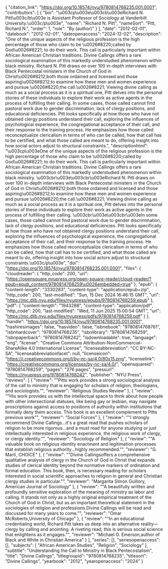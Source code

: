 {
   "citation_link": "https://doi.org/10.18574/nyu/9780814768235.001.0001",
   "contributors": [
     {
       "bio": "\u003cp\u003e\u003cb\u003eRichard N. Pitt\u003c/b\u003e is Assistant Professor of Sociology at Vanderbilt University.\u003c/p\u003e",
       "name": "Richard N.  Pitt",
       "nameSort": "Pitt, Richard N.",
       "order": 1,
       "role": "By (author)"
     }
   ],
   "date": "2012-02-01",
   "datebook": "2012-02-01",
   "dateopenaccess": "2024-12-02",
   "description": "One of the unique aspects of the religious profession is the high percentage of those who claim to be \u0026#8220;called by God\u0026#8221; to do their work. This call is particularly important within African American Christian traditions. Divine Callings offers a rare sociological examination of this markedly understudied phenomenon within black ministry.  Richard N. Pitt draws on over 100 in-depth interviews with Black Pentecostal ministers in the Church of God in Christ\u0026#8212;both those ordained and licensed and those aspiring\u0026#8212;to examine how these men and women experience and pursue \u0026#8220;the call.\u0026#8221;  Viewing divine calling as much as a social process as it is a spiritual one, Pitt delves into the personal stories of these individuals to explore their work as active agents in the process of fulfilling their calling.  In some cases, those called cannot find pastoral work due to gender discrimination, lack of clergy positions, and educational deficiencies. Pitt looks specifically at how those who have not obtained clergy positions understand their call, exploring the influences of psychological experience, the congregational acceptance of their call, and their response to the training process.  He emphasizes how those called reconceptualize clericalism in terms of who can be called, how that call has to be certified, and what those called are meant to do, offering insight into how social actors adjust to structural constraints.",
   "descriptionhtml": "\u003cp\u003eOne of the unique aspects of the religious profession is the high percentage of those who claim to be \u0026#8220;called by God\u0026#8221; to do their work. This call is particularly important within African American Christian traditions. Divine Callings offers a rare sociological examination of this markedly understudied phenomenon within black ministry.  \u003cbr\u003e\u003cbr\u003eRichard N. Pitt draws on over 100 in-depth interviews with Black Pentecostal ministers in the Church of God in Christ\u0026#8212;both those ordained and licensed and those aspiring\u0026#8212;to examine how these men and women experience and pursue \u0026#8220;the call.\u0026#8221;  Viewing divine calling as much as a social process as it is a spiritual one, Pitt delves into the personal stories of these individuals to explore their work as active agents in the process of fulfilling their calling.  \u003cbr\u003e\u003cbr\u003eIn some cases, those called cannot find pastoral work due to gender discrimination, lack of clergy positions, and educational deficiencies. Pitt looks specifically at how those who have not obtained clergy positions understand their call, exploring the influences of psychological experience, the congregational acceptance of their call, and their response to the training process.  He emphasizes how those called reconceptualize clericalism in terms of who can be called, how that call has to be certified, and what those called are meant to do, offering insight into how social actors adjust to structural constraints.\u003c/p\u003e",
   "doi": "https://doi.org/10.18574/nyu/9780814768235.001.0001",
   "files": {
     "cloudreader": {
       "http_code": 200,
       "url": "https://opensquare.nyupress.org/open-square-reader/cloud-reader/?epub=epub_content/9780814768259\u0026embedded=true"
     },
     "epub": {
       "content-length": "3330283",
       "content-type": "application/epub+zip",
       "http_code": 200,
       "last-modified": "Sun, 15 Dec 2024 16:46:15 GMT",
       "url": "https://mc.dlib.nyu.edu/files/nyupress/epubs/9780814768259.epub"
     },
     "pdf": {
       "content-length": "1943288",
       "content-type": "application/pdf",
       "http_code": 200,
       "last-modified": "Wed, 11 Jun 2025 15:00:54 GMT",
       "url": "https://mc.dlib.nyu.edu/files/nyupress/pdfs/9780814768259.pdf"
     }
   },
   "handle": "https://doi.org/10.18574/nyu/9780814768235.001.0001",
   "hashiresimages": false,
   "hasvideo": false,
   "isbnebook": "9780814768761",
   "isbnhardcover": "9780814768235",
   "isbnlibrary": "9780814768259",
   "isbnpaperback": "9780814768242",
   "isdownloadable": true,
   "language": "eng",
   "license": "Creative Commons Attribution-NonCommercial-ShareAlike 4.0 International License",
   "licenseabbreviation": "CC BY-NC-SA",
   "licenseabbreviationfacet": null,
   "licenseicon": "https://i.creativecommons.org/l/by-nc-sa/4.0/80x15.png",
   "licenselink": "https://creativecommons.org/licenses/by-nc-sa/4.0/",
   "opensquareid": "9780814768259",
   "pages": "276 pages",
   "pressurl": "https://nyupress.org/9780814768242",
   "publisher": "NYU Press",
   "reviews": [
     {
       "review": "\"Pitts work provides a strong sociological analysis of the call to ministry that is engaging for scholars of religion, theologians, and sociologists.\"",
       "reviewer": "Religious Studies Review"
     },
     {
       "review": "\"His work provides us with the intellectual space to think about how people with other intersectional statuses, like being gay or lesbian, may navigate proscriptions against access to positions of authority within institutions that formally deny them access. This book is an excellent complement to Pitts previous work\"",
       "reviewer": "Social Forces"
     },
     {
       "review": "\"I strongly recommend Divine Callings...it's a great read that pushes scholars of religion to be more rigorous...and a must read for anyone studying or just intellectually interested in religious experience, the religious work of clergy, or clergy identity.\"",
       "reviewer": "Sociology of Religion"
     },
     {
       "review": "\"A valuable book on religious identity enactment and legitimation processes that establish religious authority...highly recommended.\"",
       "reviewer": "G. Marti, CHOICE"
     },
     {
       "review": "\"Divine Callingsoffers a comprehensive qualitative analysis of clergy in the Church of God in Christ that expands studies of clerical identity beyond the normative markers of ordination and formal education. This book, then, is necessary reading for scholars interested in social scientific approaches to religion in general and Christian clergy studies in particular.\"",
       "reviewer": "Margarita Simon Guillory, American Journal of Sociology"
     },
     {
       "review": "\"A beautifully written and profoundly sensitive exploration of the meaning of ministry as labor and calling. It stands not only as a highly original empirical treatment of the Church of God in Christ, but as an important theoretical statement in the sociologies of religion and professions.Divine Callings will be read and discussed for many years to come.\"",
       "reviewer": "Omar McRoberts,University of Chicago"
     },
     {
       "review": "\"In an educational credentialing world, Richard Pitt takes us deep into an alternative reality—clergy by calling and anointing. A riveting read, this is serious social science that enlightens as it engages.\"",
       "reviewer": "Michael O. Emerson,author of Black and White in Christian America"
     }
   ],
   "series": [],
   "seriesopenaccess": [],
   "subjects": [
     "African American Studies",
     "Religion",
     "Sociology"
   ],
   "subtitle": "Understanding the Call to Ministry in Black Pentecostalism",
   "title": "Divine Callings",
   "titlegroupid": "9780814768235",
   "titlesort": "Divine Callings",
   "yearbook": "2012",
   "yearopenaccess": "2024"
 }
